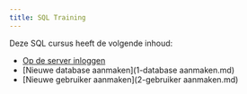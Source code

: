 ```yaml
---
title: SQL Training
---
```

Deze SQL cursus heeft de volgende inhoud:
- [Op de server inloggen](0-inloggen_op_server.md)
- [Nieuwe database aanmaken](1-database aanmaken.md)
- [Nieuwe gebruiker aanmaken](2-gebruiker aanmaken.md)

